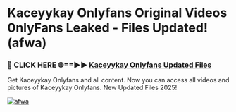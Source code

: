 # Kaceyykay Onlyfans Original Videos 0nlyFans Leaked - Files Updated! (afwa)

<h3>🔴 CLICK HERE 🌐==►► <a href="https://tinyurl.com/ehrbuxhb" rel="nofollow">Kaceyykay Onlyfans Updated Files</a></h3>

Get Kaceyykay Onlyfans and all content. Now you can access all videos and pictures of Kaceyykay Onlyfans. New Updated Files 2025!

[![afwa](https://i.imgur.com/lVYEuWS.gif)](https://tinyurl.com/ehrbuxhb)
